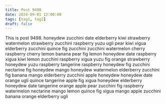```yaml
---
title: Post 9498
date: 2024-09-01 12:00:00
tags: [tag1, tag2]
draft: false
---
```

This is post 9498.
honeydew
zucchini
date
elderberry
kiwi
strawberry
watermelon
strawberry
zucchini
raspberry
yuzu
ugli
pear
kiwi
xigua
elderberry
zucchini
quince
fig
zucchini
zucchini
watermelon
cherry
raspberry
cherry
lemon
banana
pear
fig
lemon
honeydew
date
raspberry
xigua
kiwi
lemon
zucchini
raspberry
xigua
yuzu
fig
orange
strawberry
honeydew
yuzu
raspberry
tangerine
raspberry
honeydew
fig
zucchini
nectarine
fig
honeydew
mango
honeydew
watermelon
elderberry
zucchini
fig
banana
mango
elderberry
zucchini
apple
honeydew
honeydew
date
orange
ugli
quince
tangerine
apple
fig
xigua
honeydew
elderberry
honeydew
date
tangerine
orange
apple
pear
zucchini
fig
raspberry
watermelon
nectarine
mango
lemon
quince
fig
xigua
mango
apple
zucchini
banana
orange
elderberry
ugli
